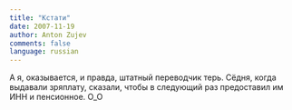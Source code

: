 ```yaml
---
title: "Кстати"
date: 2007-11-19
author: Anton Zujev
comments: false
language: russian
---
```


А я, оказывается, и правда, штатный переводчик терь. Сёдня, когда выдавали зряплату, сказали, чтобы в следующий раз предоставил им ИНН и пенсионное. О_О